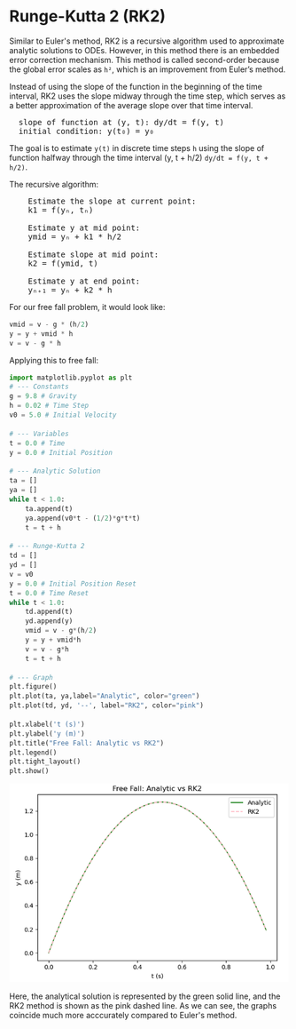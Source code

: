 # Runge-Kutta 2 (RK2)
Similar to Euler's method, RK2 is  a recursive algorithm used to approximate analytic solutions to ODEs. However, in this method there is an embedded error correction mechanism. This method is called second-order because the global error scales as ```h²```, which is an improvement from Euler’s method.

Instead of using the slope of the function in the beginning of the time interval, RK2 uses the slope midway through the time step, which serves as a better approximation of the average slope over that time interval.
<pre>
  slope of function at (y, t): dy/dt = f(y, t)
  initial condition: y(t₀) = y₀
</pre>
The goal is to estimate ```y(t)``` in discrete time steps ```h``` using the slope of function halfway through the time interval (y, t + h/2) ```dy/dt = f(y, t + h/2)```.

The recursive algorithm:
<pre>
    Estimate the slope at current point:
    k1 = f(yₙ, tₙ)
  
    Estimate y at mid point:
    ymid = yₙ + k1 * h/2

    Estimate slope at mid point:
    k2 = f(ymid, t)

    Estimate y at end point:
    yₙ₊₁ = yₙ + k2 * h
</pre>

For our free fall problem, it would look like:
```python
vmid = v - g * (h/2)
y = y + vmid * h
v = v - g * h
```
Applying this to free fall:
```python
import matplotlib.pyplot as plt
# --- Constants
g = 9.8 # Gravity
h = 0.02 # Time Step
v0 = 5.0 # Initial Velocity

# --- Variables
t = 0.0 # Time
y = 0.0 # Initial Position

# --- Analytic Solution
ta = []
ya = []
while t < 1.0:
    ta.append(t)
    ya.append(v0*t - (1/2)*g*t*t)
    t = t + h

# --- Runge-Kutta 2
td = []
yd = []
v = v0
y = 0.0 # Initial Position Reset
t = 0.0 # Time Reset
while t < 1.0:
    td.append(t)
    yd.append(y)
    vmid = v - g*(h/2)
    y = y + vmid*h
    v = v - g*h
    t = t + h

# --- Graph
plt.figure()
plt.plot(ta, ya,label="Analytic", color="green")
plt.plot(td, yd, '--', label="RK2", color="pink")

plt.xlabel('t (s)')
plt.ylabel('y (m)')
plt.title("Free Fall: Analytic vs RK2")
plt.legend()
plt.tight_layout()
plt.show()
```
![Description](images/rk2-method-projectile.png)

Here, the analytical solution is represented by the green solid line, and the RK2 method is shown as the pink dashed line. As we can see, the graphs coincide much more acccurately compared to Euler's method.
